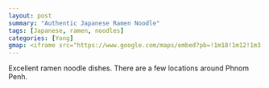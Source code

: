 ```yaml
---
layout: post
summary: "Authentic Japanese Ramen Noodle"
tags: [Japanese, ramen, noodles]
categories: [Yong]
gmap: <iframe src="https://www.google.com/maps/embed?pb=!1m18!1m12!1m3!1d3908.9564888569957!2d104.92350112169319!3d11.554977031587924!2m3!1f0!2f0!3f0!3m2!1i1024!2i768!4f13.1!3m3!1m2!1s0x3109513ac83b928d%3A0xad4d7debcc77d986!2sJapanese%20Noodle%20Shangri-La%20Sho!5e0!3m2!1sen!2skh!4v1720512970646!5m2!1sen!2skh" width="600" height="450" style="border:0;" allowfullscreen="" loading="lazy" referrerpolicy="no-referrer-when-downgrade"></iframe>
---
```


Excellent ramen noodle dishes. There are a few locations around Phnom Penh.
